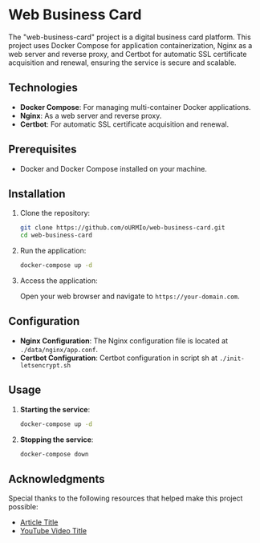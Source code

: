 # Web Business Card

The "web-business-card" project is a digital business card platform. This project uses Docker Compose for application containerization, Nginx as a web server and reverse proxy, and Certbot for automatic SSL certificate acquisition and renewal, ensuring the service is secure and scalable.

## Technologies

- **Docker Compose**: For managing multi-container Docker applications.
- **Nginx**: As a web server and reverse proxy.
- **Certbot**: For automatic SSL certificate acquisition and renewal.

## Prerequisites

- Docker and Docker Compose installed on your machine.

## Installation

1. Clone the repository:

   ```sh
   git clone https://github.com/oURMIo/web-business-card.git
   cd web-business-card
   ```

2. Run the application:

   ```sh
   docker-compose up -d
   ```

3. Access the application:

   Open your web browser and navigate to `https://your-domain.com`.

## Configuration

- **Nginx Configuration**: The Nginx configuration file is located at `./data/nginx/app.conf`.
- **Certbot Configuration**: Certbot configuration in script sh at `./init-letsencrypt.sh`

## Usage

1. **Starting the service**:

   ```sh
   docker-compose up -d
   ```

2. **Stopping the service**:

   ```sh
   docker-compose down
   ```

## Acknowledgments

Special thanks to the following resources that helped make this project possible:

- [Article Title](https://pentacent.medium.com/nginx-and-lets-encrypt-with-docker-in-less-than-5-minutes-b4b8a60d3a71)
- [YouTube Video Title](https://youtu.be/EypjMCRZOrY?si=T0AEfkmzu94IOo6-)
